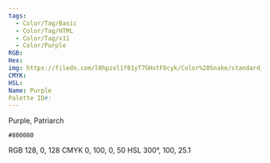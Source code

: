 ```yaml
---
tags:
  - Color/Tag/Basic
  - Color/Tag/HTML
  - Color/Tag/x11
  - Color/Purple
RGB: 
Hex: 
img: https://filedn.com/l0hpzxl1f01yT7GHxtF8cyk/Color%20Snake/standard_csv_to_svg//800080.svg
CMYK: 
HSL: 
Name: Purple
Palette ID#:
---
```

Purple, Patriarch
```palette
#800080
```
RGB 128, 0, 128
CMYK	0, 100, 0, 50
HSL	300°, 100, 25.1
